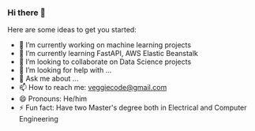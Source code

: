 ### Hi there 👋


Here are some ideas to get you started:

- 🔭 I’m currently working on machine learning projects
- 🌱 I’m currently learning FastAPI, AWS Elastic Beanstalk 
- 👯 I’m looking to collaborate on Data Science projects
- 🤔 I’m looking for help with ...
- 💬 Ask me about ...
- 📫 How to reach me: veggiecode@gmail.com
- 😄 Pronouns: He/him
- ⚡ Fun fact: Have two Master's degree both in Electrical and Computer Engineering

